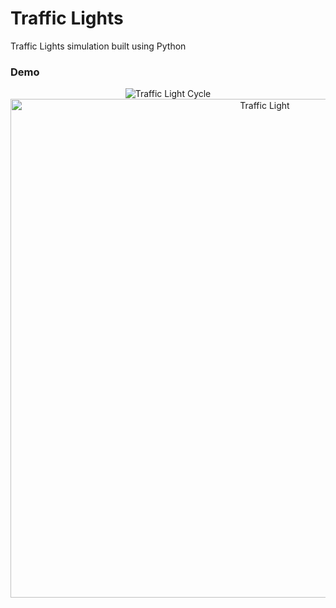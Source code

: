 # Traffic Lights

Traffic Lights simulation built using Python

### Demo

<p align="center">
  <img alt="Traffic Light Cycle" src='https://user-images.githubusercontent.com/39765499/51576644-f9775180-1eae-11e9-923a-c1086da85424.gif'>

<img width="798" alt="Traffic Light" src="https://user-images.githubusercontent.com/39765499/51576632-f11f1680-1eae-11e9-82ab-f9043cb32338.png">
</p>



